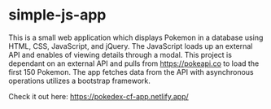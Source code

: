 # simple-js-app

This is a small web application which displays Pokemon in a database using HTML, CSS, JavaScript, and jQuery. The JavaScript loads up an external API and enables of viewing details through a modal. This project is dependant on an external API and pulls from https://pokeapi.co to load the first 150 Pokemon. The app fetches data from the API with asynchronous operations utilizes a bootstrap framework.

Check it out here:
https://pokedex-cf-app.netlify.app/
